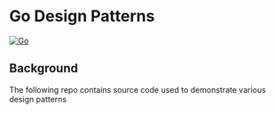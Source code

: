 # Go Design Patterns

[![Go](https://github.com/cloudacademy/go-designpatterns/actions/workflows/go.yml/badge.svg)](https://github.com/cloudacademy/go-designpatterns/actions/workflows/go.yml)

## Background
The following repo contains source code used to demonstrate various design patterns
